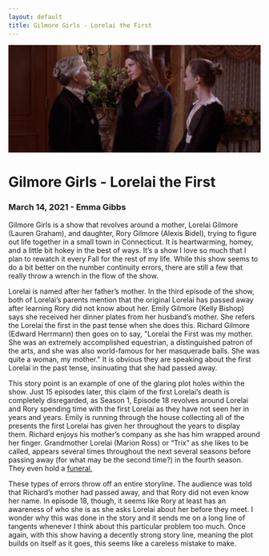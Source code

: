 ```yaml
---
layout: default
title: Gilmore Girls - Lorelai the First
---
```


![Lorelai, Lorelai, and Rory](/assets/images/gilmoregirls.png)

# Gilmore Girls - Lorelai the First
### March 14, 2021 - Emma Gibbs

Gilmore Girls is a show that revolves around a mother, Lorelai Gilmore (Lauren Graham), and daughter, Rory Gilmore (Alexis Bidel), trying to figure out life together in a small town in Connecticut. It is heartwarming, homey, and a little bit hokey in the best of ways. It’s a show I love so much that I plan to rewatch it every Fall for the rest of my life. While this show seems to do a bit better on the number continuity errors, there are still a few that really throw a wrench in the flow of the show.

Lorelai is named after her father’s mother. In the third episode of the show, both of Lorelai’s parents mention that the original Lorelai has passed away after learning Rory did not know about her. Emily Gilmore (Kelly Bishop) says she received her dinner plates from her husband’s mother. She refers the Lorelai the first in the past tense when she does this. Richard Gilmore (Edward Herrmann) then goes on to say, "Lorelai the First was my mother. She was an extremely accomplished equestrian, a distinguished patron of the arts, and she was also world-famous for her masquerade balls. She was quite a woman, my mother." It is obvious they are speaking about the first Lorelai in the past tense, insinuating that she had passed away. 

This story point is an example of one of the glaring plot holes within the show. Just 15 episodes later, this claim of the first Lorelai’s death is completely disregarded, as Season 1, Episode 18 revolves around Lorelai and Rory spending time with the first Lorelai as they have not seen her in years and years. Emily is running through the house collecting all of the presents the first Lorelai has given her throughout the years to display them. Richard enjoys his mother’s company as she has him wrapped around her finger. Grandmother Lorelai (Marion Ross) or “Trix” as she likes to be called, appears several times throughout the next several seasons before passing away (for what may be the second time?) in the fourth season. They even hold a [funeral.](https://www.youtube.com/watch?v=lWWjpDbi88M)

These types of errors throw off an entire storyline. The audience was told that Richard’s mother had passed away, and that Rory did not even know her name. In episode 18, though, it seems like Rory at least has an awareness of who she is as she asks Lorelai about her before they meet. I wonder why this was done in the story and it sends me on a long line of tangents whenever I think about this particular problem too much. Once again, with this show having a decently strong story line, meaning the plot builds on itself as it goes, this seems like a careless mistake to make. 
